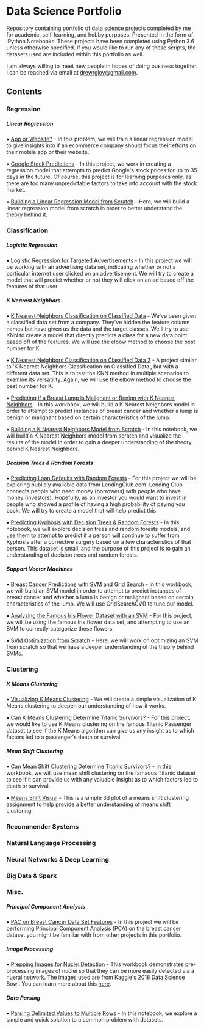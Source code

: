 # Data Science Portfolio

Repository containing portfolio of data science projects completed by me for academic, self-learning, and hobby purposes. Presented in the form of iPython Notebooks. These projects have been completed using Python 3.6 unless otherwise specified. If you would like to run any of these scripts, the datasets used are included within this portfolio as well.

I am always willing to meet new people in hopes of doing business together. I can be reached via email at drewrglov@gmail.com.


## Contents


### Regression


##### Linear Regression
   • [App or Website?](https://github.com/drewglov/Portfolio/blob/master/Regression/Linear%20Regression%20-%20App%20or%20Website.ipynb) - In this problem, we will train a linear regression model to give insights into if an ecommerce company should focus their efforts on their mobile app or their website.
   
   • [Google Stock Predictions](https://github.com/drewglov/Portfolio/blob/master/Regression/Regression%20-%20Stock.ipynb) - In this project, we work in creating a regression model that attempts to predict Google's stock prices for up to 35 days in the future. Of course, this project is for learning purposes only, as there are too many unpredictable factors to take into account with the stock market.

   • [Building a Linear Regression Model from Scratch](https://github.com/drewglov/Portfolio/blob/master/Regression/Linear%20regression%20from%20scratch.ipynb) - Here, we will build a linear regression model from scratch in order to better understand the theory behind it.

### Classification


##### Logistic Regression
   • [Logistic Regression for Targeted Advertisements](https://github.com/drewglov/Portfolio/blob/master/Classification/Logistic%20Regression%20for%20Targeted%20Advertisements.ipynb) - In this project we will be working with an advertising data set, indicating whether or not a particular internet user clicked on an advertisement. We will try to create a model that will predict whether or not they will click on an ad based off the features of that user.
  
##### K Nearest Neighbors
   • [K Nearest Neighbors Classification on Classified Data](https://github.com/drewglov/Portfolio/blob/master/Classification/K%20Nearest%20Neighbors%20with%20Classified%20Data.ipynb) - We've been given a classified data set from a company. They've hidden the feature column names but have given us the data and the target classes. We'll try to use KNN to create a model that directly predicts a class for a new data point based off of the features. We will use the elbow method to choose the best number for K.
   
   • [K Nearest Neighbors Classification on Classified Data 2](https://github.com/drewglov/Portfolio/blob/master/Classification/K%20Nearest%20Neighbors%20with%20Classified%20Data%202.ipynb) - A project similar to 'K Nearest Neighbors Classification on Classified Data', but with a different data set. This is to test the KNN method in multiple scenarios to examine its versatility. Again, we will use the elbow method to choose the best number for K.

   • [Predicting if a Breast Lump is Malignant or Benign with K Nearest Neighbors](https://github.com/drewglov/Portfolio/blob/master/Classification/K%20Nearest%20Neighbors%20-%20Breast%20Cancer.ipynb) - In this workbook, we will build a K Nearest Neighbors model in order to attempt to predict instances of breast cancer and whether a lump is benign or malignant based on certain characteristics of the lump.
   
   • [Building a K Nearest Neighbors Model from Scratch](https://github.com/drewglov/Portfolio/blob/master/Classification/K%20Nearest%20Neighbors%20from%20Scratch.ipynb) - In this notebook, we will build a K Nearest Neighbors model from scratch and visualize the results of the model in order to gain a deeper understanding of the theory behind K Nearest Neighbors.

##### Decision Trees & Random Forests
   • [Predicting Loan Defaults with Random Forests](https://github.com/drewglov/Portfolio/blob/master/Classification/Predicting%20Loan%20Defaults%20with%20Random%20Forests.ipynb) - For this project we will be exploring publicly available data from LendingClub.com. Lending Club connects people who need money (borrowers) with people who have money (investors). Hopefully, as an investor you would want to invest in people who showed a profile of having a high probability of paying you back. We will try to create a model that will help predict this.
   
   • [Predicting Kyphosis with Decision Trees & Random Forests](https://github.com/drewglov/Portfolio/blob/master/Classification/Predicting%20Kyphosis%20with%20Decision%20Trees%20%26%20Random%20Forests.ipynb) - In this notebook, we will explore decision trees and random forests models, and use them to attempt to predict if a person will continue to suffer from Kyphosis after a corrective surgery based on a few characteristics of that person. This dataset is small, and the purpose of this project is to gain an understanding of decision trees and random forests.

##### Support Vector Machines
   • [Breast Cancer Predictions with SVM and Grid Search](https://github.com/drewglov/Portfolio/blob/master/Classification/%20Breast%20Cancer%20Predictions%20with%20SVM.ipynb) - In this workbook, we will build an SVM model in order to attempt to predict instances of breast cancer and whether a lump is benign or malignant based on certain characteristics of the lump. We will use GridSearchCV() to tune our model.
   
   • [Analyzing the Famous Iris Flower Dataset with an SVM](https://github.com/drewglov/Portfolio/blob/master/Classification/Support%20Vector%20Machines%20-%20Iris.ipynb) - For this project, we will be using the famous Iris flower data set, and attempting to use an SVM to correctly categorize these flowers.
   
   • [SVM Optimization from Scratch](https://github.com/drewglov/Portfolio/blob/master/Classification/SVM%20optimization%20from%20scratch.ipynb) - Here, we will work on optimizing an SVM from scratch so that we have a deeper understanding of the theory behind SVMs.
   
### Clustering


##### K Means Clustering
   • [Visualizing K Means Clustering](https://github.com/drewglov/Portfolio/blob/master/Clustering/Visualizing%20K%20Means.ipynb) - We will create a simple visualization of K Means clustering to deepen our understanding of how it works.
   
   • [Can K Means Clustering Determine Titanic Survivors?](https://github.com/drewglov/Portfolio/blob/master/Clustering/Clustering%20-%20KMeans%20Titanic%20and%20Handling%20Text.ipynb) - For this project, we would like to use K Means clustering on the famous Titanic Passenger dataset to see if the K Means algorithm can give us any insight as to which factors led to a passenger's death or survival.

##### Mean Shift Clustering
   • [Can Mean Shift Clustering Determine Titanic Survivors?](https://github.com/drewglov/Portfolio/blob/master/Clustering/Mean%20Shift%20with%20Titanic%20Data.ipynb) - In this workbook, we will use mean shift clustering on the famaous Titanic dataset to see if it can provide us with any valuable insight as to which factors led to death or survival.
   
   • [Means Shift Visual](https://github.com/drewglov/Portfolio/blob/master/Clustering/Hierarchical%20Clustering%20-%20Mean%20Shift.ipynb) - This is a simple 3d plot of a means shift clustering assignment to help provide a better understanding of means shift clustering.

### Recommender Systems


### Natural Language Processing


### Neural Networks & Deep Learning


### Big Data & Spark


### Misc.

##### Principal Component Analysis
   • [PAC on Breast Cancer Data Set Features](https://github.com/drewglov/Portfolio/blob/master/Misc/Principal%20Component%20Analysis.ipynb) - In this project we will be performing Principal Component Analysis (PCA) on the breast cancer dataset you might be familiar with from other projects in this portfolio.

##### Image Processing
   • [Prepping Images for Nuclei Detection](https://github.com/drewglov/Portfolio/blob/master/Misc/Data%20Prep%20with%20Images.ipynb) - This workbook demonstrates pre-processing images of nuclei so that they can be more easily detected via a nueral network. The images used are from Kaggle's 2018 Data Science Bowl. You can learn more about this [here](https://www.kaggle.com/c/data-science-bowl-2018).
 

##### Data Parsing
   • [Parsing Delimited Values to Multiple Rows](https://github.com/drewglov/Portfolio/blob/master/Misc/Parsing%20Data%20in%20Python.ipynb) - In this notebook, we explore a simple and quick solution to a common problem with datasets.
